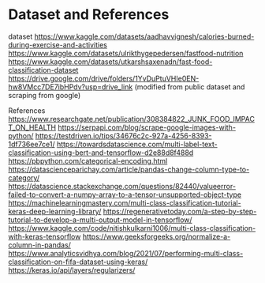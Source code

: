 # Dataset and References

dataset
https://www.kaggle.com/datasets/aadhavvignesh/calories-burned-during-exercise-and-activities
https://www.kaggle.com/datasets/ulrikthygepedersen/fastfood-nutrition
https://www.kaggle.com/datasets/utkarshsaxenadn/fast-food-classification-dataset
https://drive.google.com/drive/folders/1YvDuPtuVHIe0EN-hw8VMcc7DE7ibHPdv?usp=drive_link (modified from public dataset and scraping from google)

References
https://www.researchgate.net/publication/308384822_JUNK_FOOD_IMPACT_ON_HEALTH
https://serpapi.com/blog/scrape-google-images-with-python/
https://testdriven.io/tips/34676c2c-927a-4256-8393-1df736ee7ce1/
https://towardsdatascience.com/multi-label-text-classification-using-bert-and-tensorflow-d2e88d8f488d
https://pbpython.com/categorical-encoding.html
https://datascienceparichay.com/article/pandas-change-column-type-to-category/
https://datascience.stackexchange.com/questions/82440/valueerror-failed-to-convert-a-numpy-array-to-a-tensor-unsupported-object-type
https://machinelearningmastery.com/multi-class-classification-tutorial-keras-deep-learning-library/
https://regenerativetoday.com/a-step-by-step-tutorial-to-develop-a-multi-output-model-in-tensorflow/
https://www.kaggle.com/code/nitishkulkarni1006/multi-class-classification-with-keras-tensorflow
https://www.geeksforgeeks.org/normalize-a-column-in-pandas/
https://www.analyticsvidhya.com/blog/2021/07/performing-multi-class-classification-on-fifa-dataset-using-keras/
https://keras.io/api/layers/regularizers/

